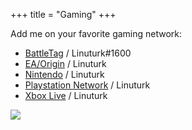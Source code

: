+++
title = "Gaming"
+++

Add me on your favorite gaming network:

 * [BattleTag](https://us.battle.net) / Linuturk#1600
 * [EA/Origin](https://myaccount.ea.com) / Linuturk
 * [Nintendo](https://my.nintendo.com/) / Linuturk
 * [Playstation Network](https://my.playstation.com/Linuturk) / Linuturk
 * [Xbox Live](http://www.xbox.com/) / Linuturk

<a href="http://www.extra-life.org/index.cfm?fuseaction=donorDrive.participant&participantID=265003&referrer=BF_emailbadge" target=new><img src="http://bfapps1.boundlessfundraising.com/badge/extralife/display/265003/534"></a>
